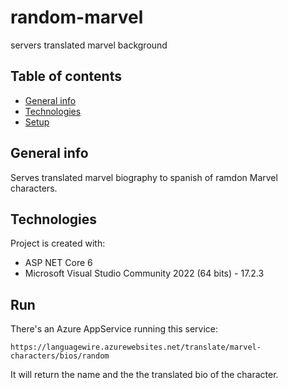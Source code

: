 # random-marvel
servers translated marvel background

## Table of contents
* [General info](#general-info)
* [Technologies](#technologies)
* [Setup](#setup)

## General info
Serves translated marvel biography to spanish of ramdon Marvel characters.
	
## Technologies
Project is created with:
* ASP NET Core 6
* Microsoft Visual Studio Community 2022 (64 bits) - 17.2.3
	
## Run
There's an Azure AppService running this service:

```
https://languagewire.azurewebsites.net/translate/marvel-characters/bios/random
```

It will return the name and the the translated bio of the character.
